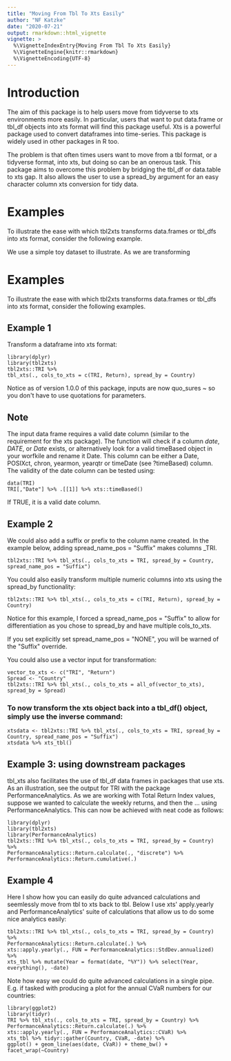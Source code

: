 ```yaml
---
title: "Moving From Tbl To Xts Easily"
author: "NF Katzke"
date: "2020-07-21"
output: rmarkdown::html_vignette
vignette: >
  %\VignetteIndexEntry{Moving From Tbl To Xts Easily}
  %\VignetteEngine{knitr::rmarkdown}
  %\VignetteEncoding{UTF-8}
---
```




# Introduction 

The aim of this package is to help users move from tidyverse to xts environments more easily. In particular, users that want to put data.frame or tbl_df objects into xts format will find this package useful. Xts is a powerful package used to convert dataframes into time-series. This package is widely used in other packages in R too. 

The problem is that often times users want to move from a tbl format, or a tidyverse format, into xts, but doing so can be an onerous task. This package aims to overcome this problem by bridging the tbl_df or data.table to xts gap. It also allows the user to use a spread_by argument for an easy character column xts conversion for tidy data.

# Examples

To illustrate the ease with which tbl2xts transforms data.frames or tbl_dfs into xts format, consider the following example.

We use a simple toy dataset to illustrate. As we are transforming 

# Examples

To illustrate the ease with which tbl2xts transforms data.frames or tbl_dfs into xts format, consider the following examples.

## Example 1

Transform a dataframe into xts format:

    library(dplyr)
    library(tbl2xts)
    tbl2xts::TRI %>% 
    tbl_xts(., cols_to_xts = c(TRI, Return), spread_by = Country)
    
Notice as of version 1.0.0 of this package, inputs are now quo_sures ~ so you don't have to use quotations for parameters.

## Note

The input data frame requires a valid date column (similar to the requirement for the xts package). The function will check if a column _date_, _DATE_, or _Date_ exists, or alternatively look for a valid timeBased object in your worfkile and rename it Date. This column can be either a Date, POSIXct, chron, yearmon, yearqtr or timeDate (see ?timeBased) column. The validity of the date column can be tested using:

    data(TRI)
    TRI[,"Date"] %>% .[[1]] %>% xts::timeBased()

If TRUE, it is a valid date column.

## Example 2

We could also add a suffix or prefix to the column name created. In the example below, adding spread_name_pos = "Suffix" makes columns <Country>_TRI. 

    tbl2xts::TRI %>% tbl_xts(., cols_to_xts = TRI, spread_by = Country, spread_name_pos = "Suffix")

You could also easily transform multiple numeric columns into xts using the spread_by functionality:

    tbl2xts::TRI %>% tbl_xts(., cols_to_xts = c(TRI, Return), spread_by = Country)

Notice for this example, I forced a spread_name_pos = "Suffix" to allow for differentiation as you chose to spread_by and have multiple cols_to_xts.

If you set explicitly set spread_name_pos = "NONE", you will be warned of the "Suffix" override.

You could also use a vector input for transformation:

    vector_to_xts <- c("TRI", "Return")
    Spread <- "Country"
    tbl2xts::TRI %>% tbl_xts(., cols_to_xts = all_of(vector_to_xts), spread_by = Spread)

### To now transform the xts object back into a tbl_df() object, simply use the inverse command:

    xtsdata <- tbl2xts::TRI %>% tbl_xts(., cols_to_xts = TRI, spread_by = Country, spread_name_pos = "Suffix")
    xtsdata %>% xts_tbl()

## Example 3: using downstream packages

tbl_xts also facilitates the use of tbl_df data frames in packages that use xts. As an illustration, see the output for TRI with the package PerformanceAnalytics. As we are working with Total Return Index values, suppose we wanted to calculate the weekly returns, and then the ... using PerformanceAnalytics. This can now be achieved with neat code as follows:

    library(dplyr)
    library(tbl2xts)
    library(PerformanceAnalytics)
    tbl2xts::TRI %>% tbl_xts(., cols_to_xts = TRI, spread_by = Country) %>% 
    PerformanceAnalytics::Return.calculate(., "discrete") %>% 
    PerformanceAnalytics::Return.cumulative(.)

## Example 4

Here I show how you can easily do quite advanced calculations and seemlessly move from tbl to xts back to tbl. Below I use xts' apply.yearly and PerformanceAnalytics' suite of calculations that allow us to do some nice analytics easily:

    tbl2xts::TRI %>% tbl_xts(., cols_to_xts = TRI, spread_by = Country) %>%  
    PerformanceAnalytics::Return.calculate(.) %>% 
    xts::apply.yearly(., FUN = PerformanceAnalytics::StdDev.annualized) %>% 
    xts_tbl %>% mutate(Year = format(date, "%Y")) %>% select(Year, everything(), -date)

Note how easy we could do quite advanced calculations in a single pipe. E.g. if tasked with producing a plot for the annual CVaR numbers for our countries:

    library(ggplot2)
    library(tidyr)
    TRI %>% tbl_xts(., cols_to_xts = TRI, spread_by = Country) %>%  
    PerformanceAnalytics::Return.calculate(.) %>% 
    xts::apply.yearly(., FUN = PerformanceAnalytics::CVaR) %>% 
    xts_tbl %>% tidyr::gather(Country, CVaR, -date) %>% 
    ggplot() + geom_line(aes(date, CVaR)) + theme_bw() + facet_wrap(~Country)


